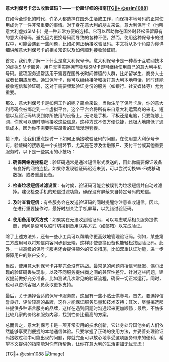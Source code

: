 **意大利保号卡怎么收验证码？——一份超详细的指南[[TG💪+ @esim1088](https://t.me/s/esim1088)]**

在如今全球化的时代，许多人都选择在国外生活或工作，而保持本地号码的正常使用成为了一件非常重要的事情。对于身在意大利的朋友来说，意大利保号卡（也叫意大利虚拟SIM卡）是一种非常方便的选择。它可以帮助你在国外时轻松保留原有的意大利号码，避免因为更换号码而导致的各种不便。然而，使用这种保号卡的过程中，可能会遇到一些问题，比如如何正确接收验证码。本文将从多个角度为你详细讲解意大利保号卡的相关知识以及如何顺利接收验证码。

首先，我们来了解一下什么是意大利保号卡。意大利保号卡是一种基于互联网技术的虚拟SIM卡服务，用户无需实际拥有物理SIM卡即可继续使用自己的意大利手机号码。这项服务通常适用于需要在国外长时间停留的人群，比如留学生、商务人士或者长期旅居者。通过保号卡，你可以继续接听和拨打意大利本地电话，同时还能接收短信和验证码，这对于需要频繁验证身份的服务（如银行、社交媒体等）尤为重要。

那么，意大利保号卡是如何工作的呢？简单来说，当你注册了保号卡后，你的意大利号码会被绑定到一个虚拟平台，这个平台会将所有来自意大利运营商的来电、短信以及验证码转发到你所使用的设备上。无论是手机、平板还是电脑，只要能够上网，你就可以随时随地接收这些信息。这种方式不仅方便快捷，还极大地降低了通信成本，因为你不需要购买昂贵的国际漫游套餐。

接下来，让我们重点探讨一下如何正确接收验证码的问题。在使用意大利保号卡时，验证码的接收是一个关键环节，尤其是在涉及金融账户、支付平台或其他重要服务时。以下是一些实用的小技巧：

1. **确保网络连接稳定**：验证码通常是通过短信形式发送的，因此你需要保证设备有良好的网络连接。如果你发现验证码迟迟未到，可以尝试切换Wi-Fi或移动数据，或者重启设备。

2. **检查垃圾短信过滤设置**：有时候，验证码可能会被误判为垃圾短信并自动过滤掉。建议检查手机的短信过滤功能，确保没有屏蔽来自特定号码的短信。

3. **及时查看短信**：有些服务会在发送验证码的同时提醒你注意查收短信。因此，在进行重要操作时，最好时刻关注手机屏幕，以免错过验证码。

4. **使用备用联系方式**：如果实在无法收到验证码，可以考虑联系相关服务提供商，询问是否可以临时切换到备用联系方式（如邮箱）以完成验证。

除了上述方法外，还有一些小工具可以帮助你更高效地管理验证码。例如，某些第三方应用可以将短信内容同步到云端，这样即使更换设备也能轻松找回验证码。此外，一些高级的保号卡服务还会提供额外的安全措施，比如双重认证功能，进一步保障用户的账户安全。

当然，使用意大利保号卡并非完全没有挑战。最常见的问题包括信号延迟、偶尔出现的验证码丢失现象，以及不同服务提供商之间的兼容性差异。针对这些问题，建议提前做好充分准备，比如测试几次常见的验证流程，确保一切正常运行。同时，也可以咨询客服人员获取更多支持。

最后，关于选择合适的保号卡服务商，这里有一些小贴士供参考。首先，要选择信誉良好、评价较高的品牌，这样才能保证服务质量和技术支持；其次，尽量挑选那些提供多种语言服务的品牌，这样在遇到问题时沟通起来更加顺畅；最后，不妨多比较几家的价格和服务内容，找到性价比最高的方案。

总而言之，意大利保号卡是一项非常实用的技术创新，它让身处异国他乡的人们依然能够享受到便捷的本地通信体验。只要掌握了正确的使用方法，并妥善处理验证码接收过程中可能出现的问题，你就完全可以放心地享受这项服务带来的便利。希望本文提供的指南能对你有所帮助，让你在意大利的生活更加无忧无虑！

[[TG💪+ @esim1088](https://t.me/s/esim1088) ![Image](https://i.postimg.cc/4NQfJmqS/Snipaste-2025-05-13-00-14-12.png)]